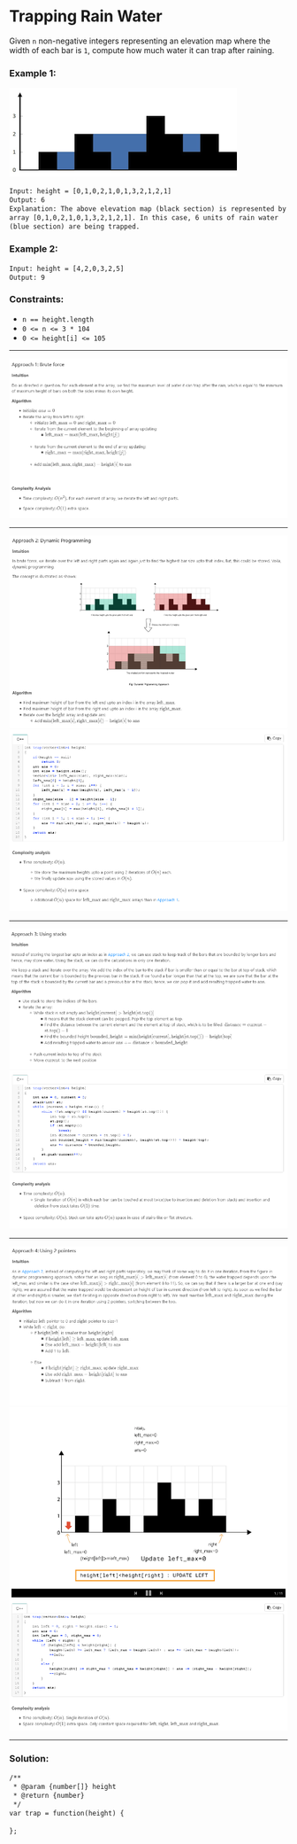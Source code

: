 # Trapping Rain Water

Given `n` non-negative integers representing an elevation map where the width of each bar is `1`, compute how much water it can trap after raining.

### Example 1:

![example-1](pics/21/rainwatertrap.png)

```
Input: height = [0,1,0,2,1,0,1,3,2,1,2,1]
Output: 6
Explanation: The above elevation map (black section) is represented by array [0,1,0,2,1,0,1,3,2,1,2,1]. In this case, 6 units of rain water (blue section) are being trapped.
```

### Example 2:

```
Input: height = [4,2,0,3,2,5]
Output: 9
```

### Constraints:

- `n == height.length`
- `0 <= n <= 3 * 104`
- `0 <= height[i] <= 105`

---

![Approach1-01](pics/21/TrappingRainWater_Approach1.PNG)

---

![Approach2-01](pics/21/TrappingRainWater_Approach2-01.PNG)
![Approach2-02](pics/21/TrappingRainWater_Approach2-02.PNG)

---

![Approach3-01](pics/21/TrappingRainWater_Approach3-01.PNG)
![Approach3-02](pics/21/TrappingRainWater_Approach3-02.PNG)

---

![Approach4-01](pics/21/TrappingRainWater_Approach4-01.PNG)
![Approach4-02](pics/21/TrappingRainWater_Approach4-02.gif)
![Approach4-03](pics/21/TrappingRainWater_Approach4-03.PNG)

---

### Solution:

```
/**
 * @param {number[]} height
 * @return {number}
 */
var trap = function(height) {

};
```

